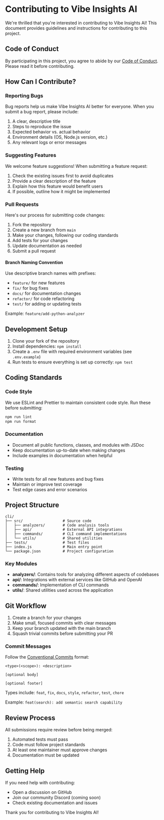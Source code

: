 # Contributing to Vibe Insights AI

We're thrilled that you're interested in contributing to Vibe Insights AI! This document provides guidelines and instructions for contributing to this project.

## Code of Conduct

By participating in this project, you agree to abide by our [Code of Conduct](CODE_OF_CONDUCT.md). Please read it before contributing.

## How Can I Contribute?

### Reporting Bugs

Bug reports help us make Vibe Insights AI better for everyone. When you submit a bug report, please include:

1. A clear, descriptive title
2. Steps to reproduce the issue
3. Expected behavior vs. actual behavior
4. Environment details (OS, Node.js version, etc.)
5. Any relevant logs or error messages

### Suggesting Features

We welcome feature suggestions! When submitting a feature request:

1. Check the existing issues first to avoid duplicates
2. Provide a clear description of the feature
3. Explain how this feature would benefit users
4. If possible, outline how it might be implemented

### Pull Requests

Here's our process for submitting code changes:

1. Fork the repository
2. Create a new branch from `main`
3. Make your changes, following our coding standards
4. Add tests for your changes
5. Update documentation as needed
6. Submit a pull request

#### Branch Naming Convention

Use descriptive branch names with prefixes:
- `feature/` for new features
- `fix/` for bug fixes
- `docs/` for documentation changes
- `refactor/` for code refactoring
- `test/` for adding or updating tests

Example: `feature/add-python-analyzer`

## Development Setup

1. Clone your fork of the repository
2. Install dependencies: `npm install`
3. Create a `.env` file with required environment variables (see `.env.example`)
4. Run tests to ensure everything is set up correctly: `npm test`

## Coding Standards

### Code Style

We use ESLint and Prettier to maintain consistent code style. Run these before submitting:

```bash
npm run lint
npm run format
```

### Documentation

- Document all public functions, classes, and modules with JSDoc
- Keep documentation up-to-date when making changes
- Include examples in documentation when helpful

### Testing

- Write tests for all new features and bug fixes
- Maintain or improve test coverage
- Test edge cases and error scenarios

## Project Structure

```
cli/
├── src/                  # Source code
│   ├── analyzers/        # Code analysis tools
│   ├── api/              # External API integrations
│   ├── commands/         # CLI command implementations
│   └── utils/            # Shared utilities
├── tests/                # Test files
├── index.js              # Main entry point
└── package.json          # Project configuration
```

### Key Modules

- **analyzers/**: Contains tools for analyzing different aspects of codebases
- **api/**: Integrations with external services like GitHub and OpenAI
- **commands/**: Implementation of CLI commands
- **utils/**: Shared utilities used across the application

## Git Workflow

1. Create a branch for your changes
2. Make small, focused commits with clear messages
3. Keep your branch updated with the main branch
4. Squash trivial commits before submitting your PR

### Commit Messages

Follow the [Conventional Commits](https://www.conventionalcommits.org/) format:

```
<type>(<scope>): <description>

[optional body]

[optional footer]
```

Types include: `feat`, `fix`, `docs`, `style`, `refactor`, `test`, `chore`

Example: `feat(search): add semantic search capability`

## Review Process

All submissions require review before being merged:

1. Automated tests must pass
2. Code must follow project standards
3. At least one maintainer must approve changes
4. Documentation must be updated

## Getting Help

If you need help with contributing:

- Open a discussion on GitHub
- Join our community Discord (coming soon)
- Check existing documentation and issues

Thank you for contributing to Vibe Insights AI!